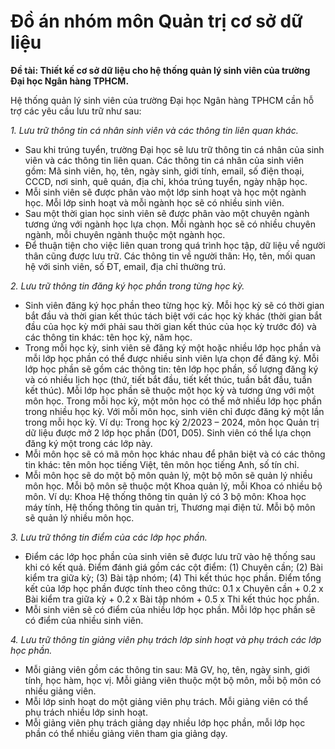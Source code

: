 # Đồ án nhóm môn Quản trị cơ sở dữ liệu 
**Đề tài: Thiết kế cơ sở dữ liệu cho hệ thống quản lý sinh viên của trường Đại học Ngân hàng TPHCM.**

Hệ thống quản lý sinh viên của trường Đại học Ngân hàng TPHCM cần hỗ trợ các yêu cầu lưu trữ như sau: 

*1. Lưu trữ thông tin cá nhân sinh viên và các thông tin liên quan khác.*
- Sau khi trúng tuyển, trường Đại học sẽ lưu trữ thông tin cá nhân của sinh viên và 
các thông tin liên quan. Các thông tin cá nhân của sinh viên gồm: Mã sinh viên, họ, 
tên, ngày sinh, giới tính, email, số điện thoại, CCCD, nơi sinh, quê quán, địa chỉ, 
khóa trúng tuyển, ngày nhập học.
- Mỗi sinh viên sẽ được phân vào một lớp sinh hoạt và học một ngành học. Mỗi lớp 
sinh hoạt và mỗi ngành học sẽ có nhiều sinh viên.  
- Sau một thời gian học sinh viên sẽ được phân vào một chuyên ngành tương ứng với 
ngành học lựa chọn. Mỗi ngành học sẽ có nhiều chuyên ngành, mỗi chuyên ngành 
thuộc một ngành học. 
- Để thuận tiện cho việc liên quan trong quá trình học tập, dữ liệu về người thân cũng 
được lưu trữ. Các thông tin về người thân: Họ, tên, mối quan hệ với sinh viên, số 
ĐT, email, địa chỉ thường trú.

*2. Lưu trữ thông tin đăng ký học phần trong từng học kỳ.*
- Sinh viên đăng ký học phần theo từng học kỳ. Mỗi học kỳ sẽ có thời gian bắt đầu 
và thời gian kết thúc tách biệt với các học kỳ khác (thời gian bắt đầu của học kỳ mới 
phải sau thời gian kết thúc của học kỳ trước đó) và các thông tin khác: tên học kỳ, 
năm học. 
- Trong mỗi học kỳ, sinh viên sẽ đăng ký một hoặc nhiều lớp học phần và mỗi lớp 
học phần có thể được nhiều sinh viên lựa chọn để đăng ký. Mỗi lớp học phần sẽ 
gồm các thông tin: tên lớp học phần, số lượng đăng ký và có nhiều lịch học (thứ, 
tiết bắt đầu, tiết kết thúc, tuần bắt đầu, tuần kết thúc). Mỗi lớp học phần sẽ thuộc 
một học kỳ và tương ứng với một môn học. Trong mỗi học kỳ, một môn học có thể 
mở nhiều lớp học phần trong nhiều học kỳ. Với mỗi môn học, sinh viên chỉ được 
đăng ký một lần trong mỗi học kỳ. 
Ví dụ: Trong học kỳ 2/2023 – 2024, môn học Quản trị dữ liệu được mở 2 lớp học 
phần (D01, D05). Sinh viên có thể lựa chọn đăng ký một trong các lớp này. 
- Mỗi môn học sẽ có mã môn học khác nhau để phân biệt và có các thông tin khác: 
tên môn học tiếng Việt, tên môn học tiếng Anh, số tín chỉ.  
- Mỗi môn học sẽ do một bộ môn quản lý, một bộ môn sẽ quản lý nhiều môn học. 
Mỗi bộ môn sẽ thuộc một Khoa quản lý, mỗi Khoa có nhiều bộ môn. 
Ví dụ: Khoa Hệ thống thông tin quản lý có 3 bộ môn: Khoa học máy tính, Hệ thống 
thông tin quản trị, Thương mại điện tử. Mỗi bộ môn sẽ quản lý nhiều môn học.

*3. Lưu trữ thông tin điểm của các lớp học phần.*
- Điểm các lớp học phần của sinh viên sẽ được lưu trữ vào hệ thống sau khi có kết 
quả. Điểm đánh giá gồm các cột điểm: (1) Chuyên cần; (2) Bài kiểm tra giữa kỳ; (3) 
Bài tập nhóm; (4) Thi kết thúc học phần. Điểm tổng kết của lớp học phần được tính 
theo công thức: 0.1 x Chuyên cần + 0.2 x Bài kiểm tra giữa kỳ + 0.2 x Bài tập nhóm + 
0.5 x Thi kết thúc học phần. 
- Mỗi sinh viên sẽ có điểm của nhiều lớp học phần. Mỗi lớp học phần sẽ có điểm của 
nhiều sinh viên.

*4. Lưu trữ thông tin giảng viên phụ trách lớp sinh hoạt và phụ trách các lớp học phần.*
- Mỗi giảng viên gồm các thông tin sau: Mã GV, họ, tên, ngày sinh, giới tính, học 
hàm, học vị. Mỗi giảng viên thuộc một bộ môn, mỗi bộ môn có nhiều giảng viên. 
- Mỗi lớp sinh hoạt do một giảng viên phụ trách. Mỗi giảng viên có thể phụ trách 
nhiều lớp sinh hoạt. 
- Mỗi giảng viên phụ trách giảng dạy nhiều lớp học phần, mỗi lớp học phần có thể 
nhiều giảng viên tham gia giảng dạy. 
